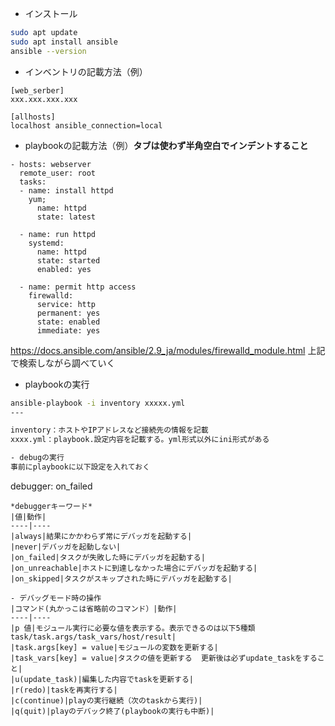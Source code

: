 - インストール
```bash
sudo apt update
sudo apt install ansible
ansible --version
```

- インベントリの記載方法（例）
```
[web_serber]
xxx.xxx.xxx.xxx

[allhosts]
localhost ansible_connection=local
```

- playbookの記載方法（例）**タブは使わず半角空白でインデントすること**
```
- hosts: webserver
  remote_user: root
  tasks:
  - name: install httpd
    yum;
      name: httpd
      state: latest

  - name: run httpd
    systemd:
      name: httpd
      state: started
      enabled: yes
  
  - name: permit http access
    firewalld:
      service: http
      permanent: yes
      state: enabled
      immediate: yes
```

https://docs.ansible.com/ansible/2.9_ja/modules/firewalld_module.html
上記で検索しながら調べていく

- playbookの実行
```bash
ansible-playbook -i inventory xxxxx.yml
---

inventory：ホストやIPアドレスなど接続先の情報を記載
xxxx.yml：playbook.設定内容を記載する。yml形式以外にini形式がある

- debugの実行
事前にplaybookに以下設定を入れておく
```
debugger: on_failed
```
*debuggerキーワード*
|値|動作|
----|----
|always|結果にかかわらず常にデバッガを起動する|
|never|デバッガを起動しない|
|on_failed|タスクが失敗した時にデバッガを起動する|
|on_unreachable|ホストに到達しなかった場合にデバッガを起動する|
|on_skipped|タスクがスキップされた時にデバッガを起動する|

- デバッグモード時の操作
|コマンド(丸かっこは省略前のコマンド）|動作|
----|----
|p 値|モジュール実行に必要な値を表示する。表示できるのは以下5種類task/task.args/task_vars/host/result|
|task.args[key] = value|モジュールの変数を更新する|
|task_vars[key] = value|タスクの値を更新する  更新後は必ずupdate_taskをすること|
|u(update_task)|編集した内容でtaskを更新する|
|r(redo)|taskを再実行する|
|c(continue)|playの実行継続（次のtaskから実行)|
|q(quit)|playのデバック終了(playbookの実行も中断)|

